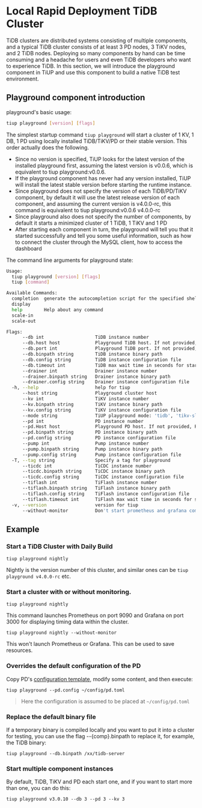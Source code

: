 # Local Rapid Deployment TiDB Cluster

TiDB clusters are distributed systems consisting of multiple components, and a typical TiDB cluster consists of at least 3 PD nodes, 3 TiKV nodes, and 2 TiDB nodes. Deploying so many components by hand can be time consuming and a headache for users and even TiDB developers who want to experience TiDB. In this section, we will introduce the playground component in TiUP and use this component to build a native TiDB test environment.

## Playground component introduction

playground's basic usage:

```bash
tiup playground [version] [flags]
```

The simplest startup command `tiup playground` will start a cluster of 1 KV, 1 DB, 1 PD using locally installed TiDB/TiKV/PD or their stable version. This order actually does the following.
- Since no version is specified, TiUP looks for the latest version of the installed playground first, assuming the latest version is v0.0.6, which is equivalent to tiup playground:v0.0.6.
- If the playground component has never had any version installed, TiUP will install the latest stable version before starting the runtime instance.
- Since playground does not specify the version of each TiDB/PD/TiKV component, by default it will use the latest release version of each component, and assuming the current version is v4.0.0-rc, this command is equivalent to tiup playground:v0.0.6 v4.0.0-rc
- Since playground also does not specify the number of components, by default it starts a minimized cluster of 1 TiDB, 1 TiKV and 1 PD
- After starting each component in turn, the playground will tell you that it started successfully and tell you some useful information, such as how to connect the cluster through the MySQL client, how to access the dashboard

The command line arguments for playground state:

```bash
Usage:
  tiup playground [version] [flags]
  tiup [command]

Available Commands:
  completion  generate the autocompletion script for the specified shell
  display
  help        Help about any command
  scale-in
  scale-out

Flags:
      --db int                   TiDB instance number
      --db.host host             Playground TiDB host. If not provided, TiDB will still use host flag as its host
      --db.port int              Playground TiDB port. If not provided, TiDB will use 4000 as its port
      --db.binpath string        TiDB instance binary path
      --db.config string         TiDB instance configuration file
      --db.timeout int           TiDB max wait time in seconds for starting, 0 means no limit
      --drainer int              Drainer instance number
      --drainer.binpath string   Drainer instance binary path
      --drainer.config string    Drainer instance configuration file
  -h, --help                     help for tiup
      --host string              Playground cluster host
      --kv int                   TiKV instance number
      --kv.binpath string        TiKV instance binary path
      --kv.config string         TiKV instance configuration file
      --mode string              TiUP playground mode: 'tidb', 'tikv-slim' (default "tidb")
      --pd int                   PD instance number
      --pd.Host host             Playground PD host. If not provided, PD will still use host flag as its host
      --pd.binpath string        PD instance binary path
      --pd.config string         PD instance configuration file
      --pump int                 Pump instance number
      --pump.binpath string      Pump instance binary path
      --pump.config string       Pump instance configuration file
  -T, --tag string               Specify a tag for playground
      --ticdc int                TiCDC instance number
      --ticdc.binpath string     TiCDC instance binary path
      --ticdc.config string      TiCDC instance configuration file
      --tiflash int              TiFlash instance number
      --tiflash.binpath string   TiFlash instance binary path
      --tiflash.config string    TiFlash instance configuration file
      --tiflash.timeout int      TiFlash max wait time in seconds for starting, 0 means no limit
  -v, --version                  version for tiup
      --without-monitor          Don't start prometheus and grafana component
```

## Example

### Start a TiDB Cluster with Daily Build

```shell
tiup playground nightly
```

Nightly is the version number of this cluster, and similar ones can be `tiup playground v4.0.0-rc` etc.

### Start a cluster with or without monitoring.

```shell
tiup playground nightly
```

This command launches Prometheus on port 9090 and Grafana on port 3000 for displaying timing data within the cluster.

```shell
tiup playground nightly --without-monitor
```

This won't launch Prometheus or Grafana. This can be used to save resources.

### Overrides the default configuration of the PD

Copy PD's [configuration template](https://github.com/pingcap/pd/blob/master/conf/config.toml), modify some content, and then execute:
```shell
tiup playground --pd.config ~/config/pd.toml
```

> Here the configuration is assumed to be placed at `~/config/pd.toml`

### Replace the default binary file
    
If a temporary binary is compiled locally and you want to put it into a cluster for testing, you can use the flag --{comp}.binpath to replace it, for example, the TiDB binary:
    
```shell
tiup playground --db.binpath /xx/tidb-server 
```

### Start multiple component instances
    
By default, TiDB, TiKV and PD each start one, and if you want to start more than one, you can do this:

```shell
tiup playground v3.0.10 --db 3 --pd 3 --kv 3
```
